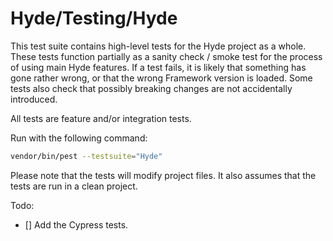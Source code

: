 # Hyde/Testing/Hyde

This test suite contains high-level tests for the Hyde project as a whole.
These tests function partially as a sanity check / smoke test for the
process of using main Hyde features. If a test fails, it is likely that
something has gone rather wrong, or that the wrong Framework version
is loaded. Some tests also check that possibly breaking changes
are not accidentally introduced.

All tests are feature and/or integration tests.

Run with the following command:

```bash
vendor/bin/pest --testsuite="Hyde"
```

Please note that the tests will modify project files.
It also assumes that the tests are run in a clean project.

Todo:

- [] Add the Cypress tests.
